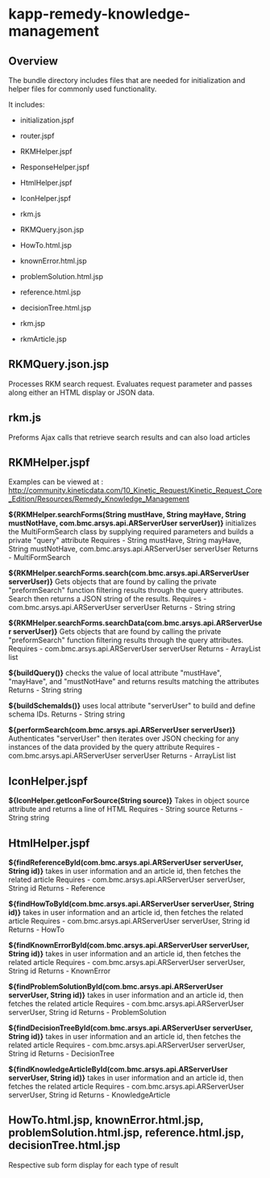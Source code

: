 # kapp-remedy-knowledge-management

## Overview
The bundle directory includes files that are needed for initialization and helper files for commonly used functionality.

It includes:

* initialization.jspf
* router.jspf
* RKMHelper.jspf
* ResponseHelper.jspf
* HtmlHelper.jspf
* IconHelper.jspf

* rkm.js

* RKMQuery.json.jsp

* HowTo.html.jsp
* knownError.html.jsp
* problemSolution.html.jsp
* reference.html.jsp
* decisionTree.html.jsp

* rkm.jsp
* rkmArticle.jsp


## RKMQuery.json.jsp

Processes RKM search request. Evaluates request parameter and passes along either an HTML display or JSON data.


## rkm.js

Preforms Ajax calls that retrieve search results and can also load articles


## RKMHelper.jspf

Examples can be viewed at : http://community.kineticdata.com/10_Kinetic_Request/Kinetic_Request_Core_Edition/Resources/Remedy_Knowledge_Management

**${RKMHelper.searchForms(String mustHave, String mayHave, String mustNotHave, com.bmc.arsys.api.ARServerUser serverUser)}**
initializes the MultiFormSearch class by supplying required parameters and builds a private "query" attribute
Requires - String mustHave, String mayHave, String mustNotHave, com.bmc.arsys.api.ARServerUser serverUser
Returns - MultiFormSearch

**${RKMHelper.searchForms.search(com.bmc.arsys.api.ARServerUser serverUser)}**
Gets objects that are found by calling the private "preformSearch" function filtering results through the query attributes. Search then returns a JSON string of the results.
Requires - com.bmc.arsys.api.ARServerUser serverUser
Returns - String string

**${RKMHelper.searchForms.searchData(com.bmc.arsys.api.ARServerUser serverUser)}**
Gets objects that are found by calling the private "preformSearch" function filtering results through the query attributes.
Requires - com.bmc.arsys.api.ARServerUser serverUser
Returns - ArrayList<LinkedHashMap> list

**${buildQuery()}**
checks the value of local attribute "mustHave", "mayHave", and "mustNotHave" and returns results matching the attributes
Returns - String string

**${buildSchemaIds()}**
uses local attribute "serverUser" to build and define schema IDs.
Returns - String string

**${performSearch(com.bmc.arsys.api.ARServerUser serverUser)}**
Authenticates "serverUser" then iterates over JSON checking for any instances of the data provided by the query attribute
Requires - com.bmc.arsys.api.ARServerUser serverUser
Returns - ArrayList<LinkedHashMap> list


## IconHelper.jspf

**${IconHelper.getIconForSource(String source)}**
Takes in object source attribute and returns a line of HTML
Requires - String source
Returns - String string


## HtmlHelper.jspf

**${findReferenceById(com.bmc.arsys.api.ARServerUser serverUser, String id)}**
takes in user information and an article id, then fetches the related article
Requires - com.bmc.arsys.api.ARServerUser serverUser, String id
Returns - Reference

**${findHowToById(com.bmc.arsys.api.ARServerUser serverUser, String id)}**
takes in user information and an article id, then fetches the related article
Requires - com.bmc.arsys.api.ARServerUser serverUser, String id
Returns - HowTo

**${findKnownErrorById(com.bmc.arsys.api.ARServerUser serverUser, String id)}**
takes in user information and an article id, then fetches the related article
Requires - com.bmc.arsys.api.ARServerUser serverUser, String id
Returns - KnownError

**${findProblemSolutionById(com.bmc.arsys.api.ARServerUser serverUser, String id)}**
takes in user information and an article id, then fetches the related article
Requires - com.bmc.arsys.api.ARServerUser serverUser, String id
Returns - ProblemSolution

**${findDecisionTreeById(com.bmc.arsys.api.ARServerUser serverUser, String id)}**
takes in user information and an article id, then fetches the related article
Requires - com.bmc.arsys.api.ARServerUser serverUser, String id
Returns - DecisionTree

**${findKnowledgeArticleById(com.bmc.arsys.api.ARServerUser serverUser, String id)}**
takes in user information and an article id, then fetches the related article
Requires - com.bmc.arsys.api.ARServerUser serverUser, String id
Returns - KnowledgeArticle


## HowTo.html.jsp, knownError.html.jsp, problemSolution.html.jsp, reference.html.jsp, decisionTree.html.jsp

Respective sub form display for each type of result

